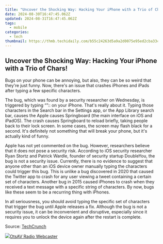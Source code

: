 ```yaml
---
title: "Uncover the Shocking Way: Hacking Your iPhone with a Trio of Chars!"
date: 2024-08-30T16:47:45.062Z
updated: 2024-08-31T16:47:45.062Z
tags:
  - mobile
categories:
  - tech
thumbnail: https://thmb.techidaily.com/b55c24263d5a9a2d0075e95ed2cba33cc134d0a45b0aad772e33e1d818e77a97.jpg
---
```


## Uncover the Shocking Way: Hacking Your iPhone with a Trio of Chars!

Bugs on your phone can be annoying, but also, they can be so weird that they're just funny. Now, there's an issue that crashes iPhones and iPads after typing a few specific characters.

 The bug, which was found by a security researcher on Wednesday, is triggered by typing “”:: on your iPhone. That's really about it. Typing those characters in the Search bar in the Settings app, or the App Library search bar, causes the Apple causes Springboard (the main interface on iOS and iPadOS). The crash causes Springboard to reload briefly, taking people back to their lock screen. In some cases, the screen may flash black for a second. It's definitely not something that will break your phone, but it's actually kind of funny.

 Apple has not yet commented on the bug. However, researchers believe that it does not pose a security risk. According to iOS security researcher Ryan Stortz and Patrick Wardle, founder of security startup DoubleYou, the bug is not a security issue. Currently, there is no evidence to suggest that anyone other than an iOS device owner manually typing the characters could trigger this bug. This is unlike a bug discovered in 2020 that caused the Twitter app to crash for any user viewing a tweet containing a certain set of characters. Another bug in 2015 caused iPhones to crash when they received a text message with a specific string of characters. By now, bugs like these seem to be a recurring thing with iPhones.

 In all seriousness, you should avoid typing the specific set of characters that trigger the bug until Apple releases a fix. Although the bug is not a security issue, it can be inconvenient and disruptive, especially since it requires you to unlock the device again after the restart is complete.

 Source: [TechCrunch](https://techcrunch.com/2024/08/21/typing-these-four-characters-could-crash-your-iphone/?guccounter=1)

<ins class="adsbygoogle"
     style="display:block"
     data-ad-format="autorelaxed"
     data-ad-client="ca-pub-7571918770474297"
     data-ad-slot="1223367746"></ins>



<ins class="adsbygoogle"
     style="display:block"
     data-ad-client="ca-pub-7571918770474297"
     data-ad-slot="8358498916"
     data-ad-format="auto"
     data-full-width-responsive="true"></ins>



<!-- affiliate ads begin -->
<a href="https://otszone.ots7.com/order/checkout.php?PRODS=4713322&QTY=1&AFFILIATE=108875&CART=1"><img src="https://green.ots7.com/screenshots/OtsAV/OtsAVRadio1.90-300x188.jpg" border="0">OtsAV Radio Webcaster</a>
<!-- affiliate ads end -->